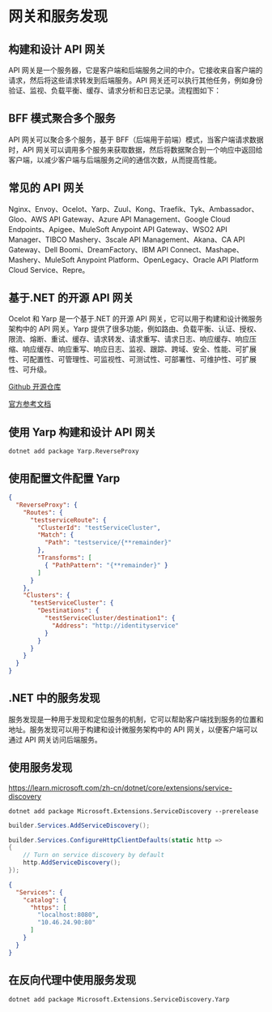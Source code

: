 # 网关和服务发现

## 构建和设计 API 网关

API 网关是一个服务器，它是客户端和后端服务之间的中介。它接收来自客户端的请求，然后将这些请求转发到后端服务。API 网关还可以执行其他任务，例如身份验证、监视、负载平衡、缓存、请求分析和日志记录。流程图如下：

## BFF 模式聚合多个服务

API 网关可以聚合多个服务，基于 BFF（后端用于前端）模式，当客户端请求数据时，API 网关可以调用多个服务来获取数据，然后将数据聚合到一个响应中返回给客户端，以减少客户端与后端服务之间的通信次数，从而提高性能。

## 常见的 API 网关

Nginx、Envoy、Ocelot、Yarp、Zuul、Kong、Traefik、Tyk、Ambassador、Gloo、AWS API Gateway、Azure API Management、Google Cloud Endpoints、Apigee、MuleSoft Anypoint API Gateway、WSO2 API Manager、TIBCO Mashery、3scale API Management、Akana、CA API Gateway、Dell Boomi、DreamFactory、IBM API Connect、Mashape、Mashery、MuleSoft Anypoint Platform、OpenLegacy、Oracle API Platform Cloud Service、Repre。

## 基于.NET 的开源 API 网关

Ocelot 和 Yarp 是一个基于.NET 的开源 API 网关，它可以用于构建和设计微服务架构中的 API 网关。Yarp 提供了很多功能，例如路由、负载平衡、认证、授权、限流、熔断、重试、缓存、请求转发、请求重写、请求日志、响应缓存、响应压缩、响应缓存、响应重写、响应日志、监视、跟踪、跨域、安全、性能、可扩展性、可配置性、可管理性、可监视性、可测试性、可部署性、可维护性、可扩展性、可升级。

[Github 开源仓库](https://github.com/microsoft/reverse-proxy)

[官方参考文档](https://microsoft.github.io/reverse-proxy)

## 使用 Yarp 构建和设计 API 网关

```shell
dotnet add package Yarp.ReverseProxy
```

## 使用配置文件配置 Yarp

```json
{
  "ReverseProxy": {
    "Routes": {
      "testserviceRoute": {
        "ClusterId": "testServiceCluster",
        "Match": {
          "Path": "testservice/{**remainder}"
        },
        "Transforms": [
          { "PathPattern": "{**remainder}" }
        ]
      }
    },
    "Clusters": {
      "testServiceCluster": {
        "Destinations": {
          "testServiceCluster/destination1": {
            "Address": "http://identityservice"
          }
        }
      }
    }
  }
}
```

## .NET 中的服务发现

服务发现是一种用于发现和定位服务的机制，它可以帮助客户端找到服务的位置和地址。服务发现可以用于构建和设计微服务架构中的 API 网关，以便客户端可以通过 API 网关访问后端服务。

## 使用服务发现

https://learn.microsoft.com/zh-cn/dotnet/core/extensions/service-discovery

```shell
dotnet add package Microsoft.Extensions.ServiceDiscovery --prerelease
```

```csharp
builder.Services.AddServiceDiscovery();

builder.Services.ConfigureHttpClientDefaults(static http =>
{
    // Turn on service discovery by default
    http.AddServiceDiscovery();
});
```

```json
{
  "Services": {
    "catalog": {
      "https": [
        "localhost:8080",
        "10.46.24.90:80"
      ]
    }
  }
}
```

## 在反向代理中使用服务发现
```shell
dotnet add package Microsoft.Extensions.ServiceDiscovery.Yarp
```